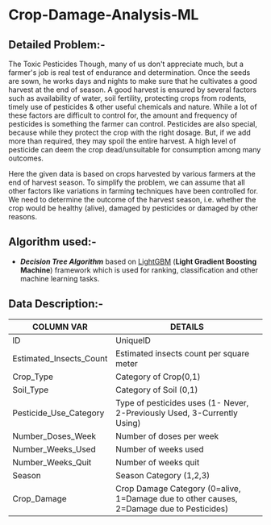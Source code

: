 # Crop-Damage-Analysis-ML

## Detailed Problem:-
The Toxic Pesticides Though, many of us don't appreciate much, but a farmer's job is real test of endurance and determination. Once the seeds are sown, he works days and nights to make sure that he cultivates a good harvest at the end of season. A good harvest is ensured by several factors such as availability of water, soil fertility, protecting crops from rodents, timely use of pesticides & other useful chemicals and nature. While a lot of these factors are difficult to control for, the amount and frequency of pesticides is something the farmer can control. Pesticides are also special, because while they protect the crop with the right dosage. But, if we add more than required, they may spoil the entire harvest. A high level of pesticide can deem the crop dead/unsuitable for consumption among many outcomes.

Here the given data is based on crops harvested by various farmers at the end of harvest season. To simplify the problem, we can assume that all other factors like variations in farming techniques have been controlled for. We need to determine the outcome of the harvest season, i.e. whether the crop would be healthy (alive), damaged by pesticides or damaged by other reasons.

## Algorithm used:-
* _**Decision Tree Algorithm**_ based on [LightGBM](https://lightgbm.readthedocs.io/en/latest/) (**Light Gradient Boosting Machine**) framework which is used for ranking, classification and other machine learning tasks.


## Data Description:-

COLUMN VAR | DETAILS
------------ | -------------
ID | UniqueID
Estimated_Insects_Count | Estimated insects count per square meter
Crop_Type | Category of Crop(0,1)
Soil_Type | Category of Soil (0,1)
Pesticide_Use_Category | Type of pesticides uses (1- Never, 2-Previously Used, 3-Currently Using)
Number_Doses_Week | Number of doses per week
Number_Weeks_Used | Number of weeks used
Number_Weeks_Quit | Number of weeks quit
Season | Season Category (1,2,3)
Crop_Damage | Crop Damage Category (0=alive, 1=Damage due to other causes, 2=Damage due to Pesticides)

